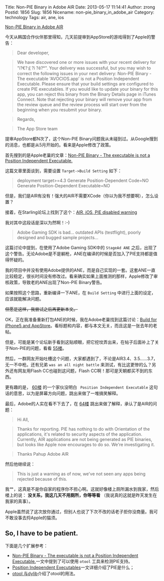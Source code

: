 Title: Non-PIE Binary in Adobe AIR
Date: 2013-05-17 11:14:41
Author: zrong
Postid: 1856
Slug: 1856
Nicename: non-pie_binary_in_adobe_air
Category: technology
Tags: air, ane, ios

[Non-PIE Binary in Adobe AIR](http://zengrong.net/post/1856.htm)

今天从韩国合作伙伴那里得知，几天前提审到AppStore的游戏得到了Apple的警告：

>Dear developer,

>We have discovered one or more issues with your recent delivery for "ì?€?￡?ì ?ê?°". Your delivery was successful, but you may wish to correct the following issues in your next delivery: Non-PIE Binary - The executable 'AVOCIOS.app' is not a Position Independent Executable. Please ensure that your build settings are configured to create PIE executables. If you would like to update your binary for this app, you can reject this binary from the Binary Details page in iTunes Connect. Note that rejecting your binary will remove your app from the review queue and the review process will start over from the beginning when you resubmit your binary.

>Regards,

>The App Store team</blockquote>

提审AppStore都N次了，这个Non-PIE Binary问题我从未碰到过。从Google搜到的消息，也都是从5月开始的。看来是Apple修改了政策。<!--more-->

首先搜到的是Apple老巢的文章：[Non-PIE Binary - The executable is not a Position Independent Executable.](https://discussions.apple.com/message/21974337#21974337)

这篇文章里面谈到，需要设置 `Target->Build Setting` 如下：

>deployment target>=4.3
>Generate Position-Dependent Code=NO
>Generate Position-Dependent Executable=NO

但是，我们是AIR有没有！强大的AIR不需要XCode（你以为我不想要啊），怎么设置？

接着，在Starling论坛上找到了这个：[AIR, iOS, PIE disabled warning ](http://forum.starling-framework.org/topic/air-ios-pie-disabled-warning)

我对其中这段话是深以为然啊！:-)

>Adobe Gaming SDK is bad... outdated APIs (testflight), poorly designed and bugged sample projects...

这篇讨论中提到，在使用了Adobe Gaming SDK中的 `StageAd ANE` 之后，出现了这个警告。无论Adobe是不是躺枪，ANE在编译的时候是否加入了PIE支持都是值得怀疑的。

我的项目中并没有使用Adobe提供的ANE，而是自己实现的一套。这套ANE一直比较稳定，很长时间没有修改过。看来确实如果上面推测的那样，Apple修改了审核政策，导致老的ANE出现了Non-PIE Binary警告。

如果按照这个思路，重新编译一下ANE，在 `Build Setting` 中进行上面的设定，应该就能解决问题。

<del datetime="2013-05-17T03:16:16+00:00">但愿是这样，我尝试之后再更新本文。</del>

OK，正在我准备重新打包ANE的时候，我在Adobe老巢找到这篇讨论：[Build for iPhone5 and AppStore](http://forums.adobe.com/message/5300898)。看标题和内容，都与本文无关，而且这是一张去年的老帖。

但是，可能是某个论坛新手看到这贴顺眼，把它挖坟弄出来，在帖子后面补上了关于Non-PIE的问题，看看 [55楼](http://forums.adobe.com/message/5295481#5295481)。

然后，一群网友开始吐槽这个问题，大家都遇到了，不论是AIR3.4、3.5……3.7，无一不中枪。还有兄弟 `was an all night battle` 来测试，有比这更惨的么？另外还有网友用Flash CC也碰到这问题，Flash CC啊！那可是天朝都买不到的东西。

更有趣的是， [60楼](http://forums.adobe.com/message/5299627#5299627) 的一个家伙没明白 ` Position Independent Executable` 这句话的意思，以为是屏幕方向问题，跳出来做了一堆搞笑解释。

最后，Adobe的人实在看不下去了，在 [64楼](http://forums.adobe.com/message/5300022#5300022) 跳出来做了解释，承认了是AIR的问题：

>Hi All,

>Thanks for reporting.
>PIE has nothing to do with Orientation of the applications, it's related to security aspects of the application. Currently, AIR applications are not being generated as PIE binaries, but looks like Apple now encourages to do so. We're investigating it.

>Thanks
>Pahup
>Adobe AIR

然后他继续说：

>This is just a warning as of now, we've not seen any apps being rejected because of this.

我艹，这真是不是你自家的程序你不担心啊。这就好像楼上厕所漏水到我家，然后楼上的说： **没关系，我这几天不用厕所，你等等看** （我说真的这就是昨天发生在我家的真事）。

Apple虽然说了这次放你通过，但别人也说了下次不改的话老子拒你没商量。我可不敢没事去捋Apple的猫须。

## So, I have to be patient.

下面是几个扩展参考：

* [Non-PIE Binary - The executable is not a Position Independent Executable.](http://stackoverflow.com/questions/16455416/non-pie-binary-the-executable-project-name-is-not-a-position-independent-e)一文中提到了可以使用 `otool` 工具来检测PIE支持。
* [Position Independent Executables](http://securityblog.redhat.com/2012/11/28/position-independent-executables-pie/)一文详细介绍了PIE是什么；
* [otool 与dylib](http://blog.csdn.net/dadalan/article/details/4335833)介绍了otool的用法。
